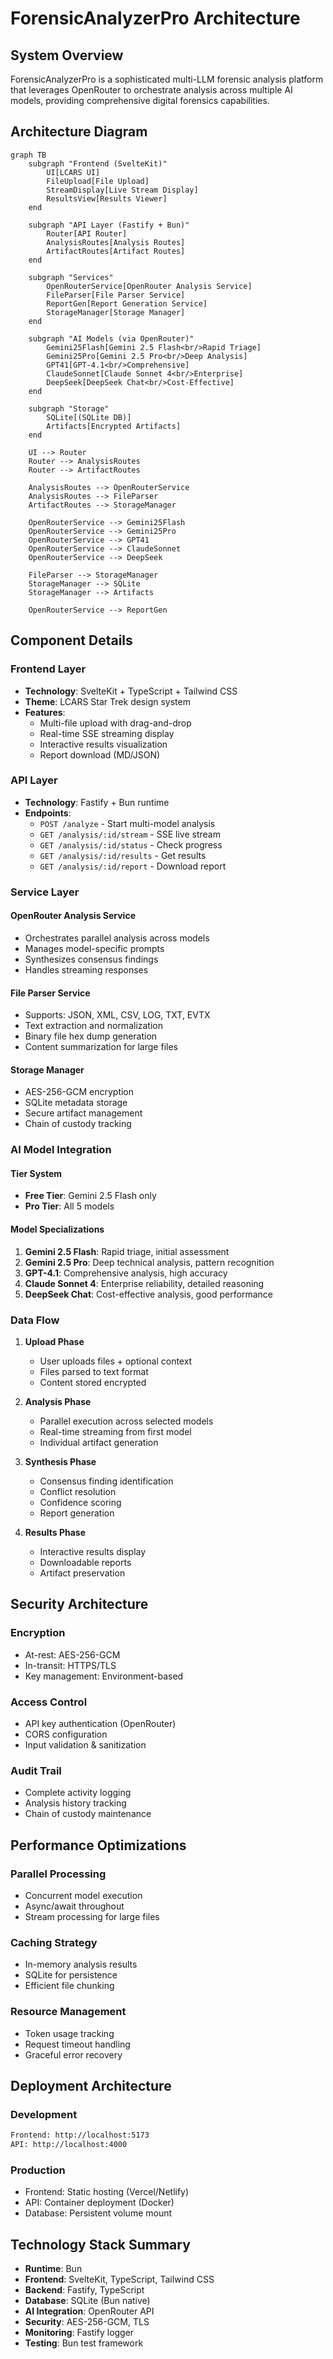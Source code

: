 # ForensicAnalyzerPro Architecture

## System Overview

ForensicAnalyzerPro is a sophisticated multi-LLM forensic analysis platform that leverages OpenRouter to orchestrate analysis across multiple AI models, providing comprehensive digital forensics capabilities.

## Architecture Diagram

```mermaid
graph TB
    subgraph "Frontend (SvelteKit)"
        UI[LCARS UI]
        FileUpload[File Upload]
        StreamDisplay[Live Stream Display]
        ResultsView[Results Viewer]
    end
    
    subgraph "API Layer (Fastify + Bun)"
        Router[API Router]
        AnalysisRoutes[Analysis Routes]
        ArtifactRoutes[Artifact Routes]
    end
    
    subgraph "Services"
        OpenRouterService[OpenRouter Analysis Service]
        FileParser[File Parser Service]
        ReportGen[Report Generation Service]
        StorageManager[Storage Manager]
    end
    
    subgraph "AI Models (via OpenRouter)"
        Gemini25Flash[Gemini 2.5 Flash<br/>Rapid Triage]
        Gemini25Pro[Gemini 2.5 Pro<br/>Deep Analysis]
        GPT41[GPT-4.1<br/>Comprehensive]
        ClaudeSonnet[Claude Sonnet 4<br/>Enterprise]
        DeepSeek[DeepSeek Chat<br/>Cost-Effective]
    end
    
    subgraph "Storage"
        SQLite[(SQLite DB)]
        Artifacts[Encrypted Artifacts]
    end
    
    UI --> Router
    Router --> AnalysisRoutes
    Router --> ArtifactRoutes
    
    AnalysisRoutes --> OpenRouterService
    AnalysisRoutes --> FileParser
    ArtifactRoutes --> StorageManager
    
    OpenRouterService --> Gemini25Flash
    OpenRouterService --> Gemini25Pro
    OpenRouterService --> GPT41
    OpenRouterService --> ClaudeSonnet
    OpenRouterService --> DeepSeek
    
    FileParser --> StorageManager
    StorageManager --> SQLite
    StorageManager --> Artifacts
    
    OpenRouterService --> ReportGen
```

## Component Details

### Frontend Layer
- **Technology**: SvelteKit + TypeScript + Tailwind CSS
- **Theme**: LCARS Star Trek design system
- **Features**:
  - Multi-file upload with drag-and-drop
  - Real-time SSE streaming display
  - Interactive results visualization
  - Report download (MD/JSON)

### API Layer
- **Technology**: Fastify + Bun runtime
- **Endpoints**:
  - `POST /analyze` - Start multi-model analysis
  - `GET /analysis/:id/stream` - SSE live stream
  - `GET /analysis/:id/status` - Check progress
  - `GET /analysis/:id/results` - Get results
  - `GET /analysis/:id/report` - Download report

### Service Layer

#### OpenRouter Analysis Service
- Orchestrates parallel analysis across models
- Manages model-specific prompts
- Synthesizes consensus findings
- Handles streaming responses

#### File Parser Service
- Supports: JSON, XML, CSV, LOG, TXT, EVTX
- Text extraction and normalization
- Binary file hex dump generation
- Content summarization for large files

#### Storage Manager
- AES-256-GCM encryption
- SQLite metadata storage
- Secure artifact management
- Chain of custody tracking

### AI Model Integration

#### Tier System
- **Free Tier**: Gemini 2.5 Flash only
- **Pro Tier**: All 5 models

#### Model Specializations
1. **Gemini 2.5 Flash**: Rapid triage, initial assessment
2. **Gemini 2.5 Pro**: Deep technical analysis, pattern recognition
3. **GPT-4.1**: Comprehensive analysis, high accuracy
4. **Claude Sonnet 4**: Enterprise reliability, detailed reasoning
5. **DeepSeek Chat**: Cost-effective analysis, good performance

### Data Flow

1. **Upload Phase**
   - User uploads files + optional context
   - Files parsed to text format
   - Content stored encrypted

2. **Analysis Phase**
   - Parallel execution across selected models
   - Real-time streaming from first model
   - Individual artifact generation

3. **Synthesis Phase**
   - Consensus finding identification
   - Conflict resolution
   - Confidence scoring
   - Report generation

4. **Results Phase**
   - Interactive results display
   - Downloadable reports
   - Artifact preservation

## Security Architecture

### Encryption
- At-rest: AES-256-GCM
- In-transit: HTTPS/TLS
- Key management: Environment-based

### Access Control
- API key authentication (OpenRouter)
- CORS configuration
- Input validation & sanitization

### Audit Trail
- Complete activity logging
- Analysis history tracking
- Chain of custody maintenance

## Performance Optimizations

### Parallel Processing
- Concurrent model execution
- Async/await throughout
- Stream processing for large files

### Caching Strategy
- In-memory analysis results
- SQLite for persistence
- Efficient file chunking

### Resource Management
- Token usage tracking
- Request timeout handling
- Graceful error recovery

## Deployment Architecture

### Development
```bash
Frontend: http://localhost:5173
API: http://localhost:4000
```

### Production
- Frontend: Static hosting (Vercel/Netlify)
- API: Container deployment (Docker)
- Database: Persistent volume mount

## Technology Stack Summary

- **Runtime**: Bun
- **Frontend**: SvelteKit, TypeScript, Tailwind CSS
- **Backend**: Fastify, TypeScript
- **Database**: SQLite (Bun native)
- **AI Integration**: OpenRouter API
- **Security**: AES-256-GCM, TLS
- **Monitoring**: Fastify logger
- **Testing**: Bun test framework 